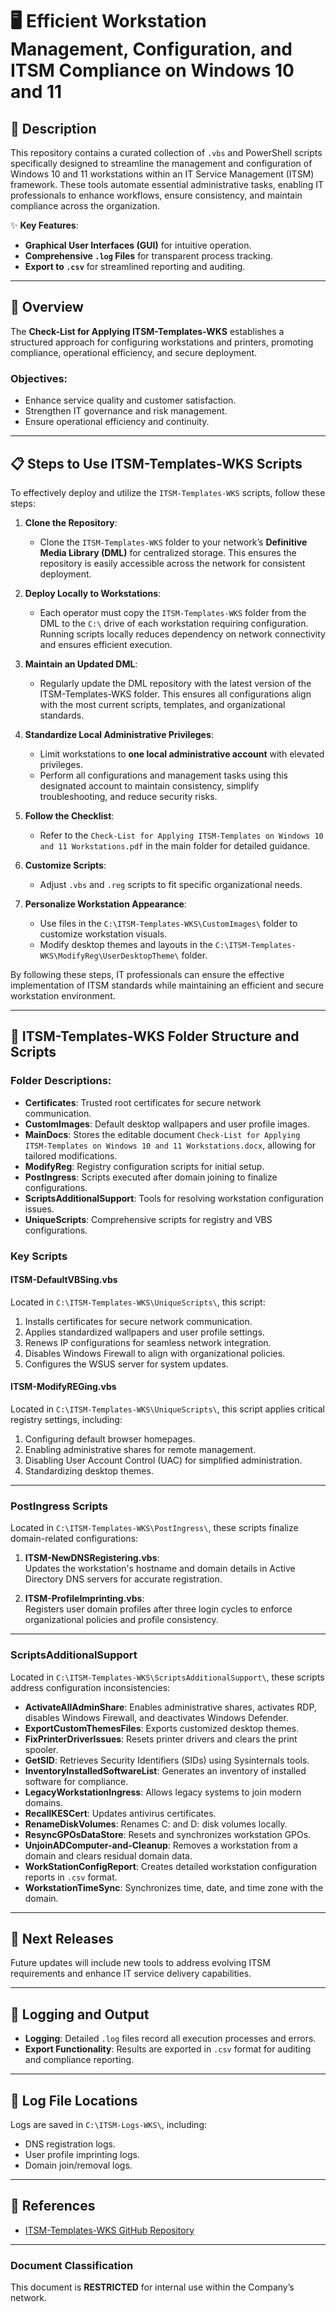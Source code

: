 # 🖥️ Efficient Workstation Management, Configuration, and ITSM Compliance on Windows 10 and 11

## 📄 Description

This repository contains a curated collection of `.vbs` and PowerShell scripts specifically designed to streamline the management and configuration of Windows 10 and 11 workstations within an IT Service Management (ITSM) framework. These tools automate essential administrative tasks, enabling IT professionals to enhance workflows, ensure consistency, and maintain compliance across the organization.

✨ **Key Features**:
- **Graphical User Interfaces (GUI)** for intuitive operation.
- **Comprehensive `.log` Files** for transparent process tracking.
- **Export to `.csv`** for streamlined reporting and auditing.

---

## 📄 Overview

The **Check-List for Applying ITSM-Templates-WKS** establishes a structured approach for configuring workstations and printers, promoting compliance, operational efficiency, and secure deployment.

### **Objectives**:
- Enhance service quality and customer satisfaction.
- Strengthen IT governance and risk management.
- Ensure operational efficiency and continuity.

---

## 📋 Steps to Use ITSM-Templates-WKS Scripts

To effectively deploy and utilize the `ITSM-Templates-WKS` scripts, follow these steps:

1. **Clone the Repository**:
   - Clone the `ITSM-Templates-WKS` folder to your network’s **Definitive Media Library (DML)** for centralized storage. This ensures the repository is easily accessible across the network for consistent deployment.

2. **Deploy Locally to Workstations**:
   - Each operator must copy the `ITSM-Templates-WKS` folder from the DML to the `C:\` drive of each workstation requiring configuration. Running scripts locally reduces dependency on network connectivity and ensures efficient execution.

3. **Maintain an Updated DML**:
   - Regularly update the DML repository with the latest version of the ITSM-Templates-WKS folder. This ensures all configurations align with the most current scripts, templates, and organizational standards.

4. **Standardize Local Administrative Privileges**:
   - Limit workstations to **one local administrative account** with elevated privileges.
   - Perform all configurations and management tasks using this designated account to maintain consistency, simplify troubleshooting, and reduce security risks.

5. **Follow the Checklist**:
   - Refer to the `Check-List for Applying ITSM-Templates on Windows 10 and 11 Workstations.pdf` in the main folder for detailed guidance.

6. **Customize Scripts**:
   - Adjust `.vbs` and `.reg` scripts to fit specific organizational needs.

7. **Personalize Workstation Appearance**:
   - Use files in the `C:\ITSM-Templates-WKS\CustomImages\` folder to customize workstation visuals.
   - Modify desktop themes and layouts in the `C:\ITSM-Templates-WKS\ModifyReg\UserDesktopTheme\` folder.

By following these steps, IT professionals can ensure the effective implementation of ITSM standards while maintaining an efficient and secure workstation environment.

---

## 📂 ITSM-Templates-WKS Folder Structure and Scripts

### **Folder Descriptions**:
- **Certificates**: Trusted root certificates for secure network communication.
- **CustomImages**: Default desktop wallpapers and user profile images.
- **MainDocs**: Stores the editable document `Check-List for Applying ITSM-Templates on Windows 10 and 11 Workstations.docx`, allowing for tailored modifications.
- **ModifyReg**: Registry configuration scripts for initial setup.
- **PostIngress**: Scripts executed after domain joining to finalize configurations.
- **ScriptsAdditionalSupport**: Tools for resolving workstation configuration issues.
- **UniqueScripts**: Comprehensive scripts for registry and VBS configurations.

### **Key Scripts**

#### **ITSM-DefaultVBSing.vbs**
Located in `C:\ITSM-Templates-WKS\UniqueScripts\`, this script:
1. Installs certificates for secure network communication.
2. Applies standardized wallpapers and user profile settings.
3. Renews IP configurations for seamless network integration.
4. Disables Windows Firewall to align with organizational policies.
5. Configures the WSUS server for system updates.

#### **ITSM-ModifyREGing.vbs**
Located in `C:\ITSM-Templates-WKS\UniqueScripts\`, this script applies critical registry settings, including:
1. Configuring default browser homepages.
2. Enabling administrative shares for remote management.
3. Disabling User Account Control (UAC) for simplified administration.
4. Standardizing desktop themes.

---

### **PostIngress Scripts**

Located in `C:\ITSM-Templates-WKS\PostIngress\`, these scripts finalize domain-related configurations:

1. **ITSM-NewDNSRegistering.vbs**:  
   Updates the workstation's hostname and domain details in Active Directory DNS servers for accurate registration.

2. **ITSM-ProfileImprinting.vbs**:  
   Registers user domain profiles after three login cycles to enforce organizational policies and profile consistency.

---

### **ScriptsAdditionalSupport**

Located in `C:\ITSM-Templates-WKS\ScriptsAdditionalSupport\`, these scripts address configuration inconsistencies:

- **ActivateAllAdminShare**: Enables administrative shares, activates RDP, disables Windows Firewall, and deactivates Windows Defender.  
- **ExportCustomThemesFiles**: Exports customized desktop themes.  
- **FixPrinterDriverIssues**: Resets printer drivers and clears the print spooler.  
- **GetSID**: Retrieves Security Identifiers (SIDs) using Sysinternals tools.  
- **InventoryInstalledSoftwareList**: Generates an inventory of installed software for compliance.  
- **LegacyWorkstationIngress**: Allows legacy systems to join modern domains.  
- **RecallKESCert**: Updates antivirus certificates.  
- **RenameDiskVolumes**: Renames C: and D: disk volumes locally.  
- **ResyncGPOsDataStore**: Resets and synchronizes workstation GPOs.  
- **UnjoinADComputer-and-Cleanup**: Removes a workstation from a domain and clears residual domain data.  
- **WorkStationConfigReport**: Creates detailed workstation configuration reports in `.csv` format.  
- **WorkstationTimeSync**: Synchronizes time, date, and time zone with the domain.

---

## 🚀 Next Releases

Future updates will include new tools to address evolving ITSM requirements and enhance IT service delivery capabilities.

---

## 📝 Logging and Output

- **Logging**: Detailed `.log` files record all execution processes and errors.  
- **Export Functionality**: Results are exported in `.csv` format for auditing and compliance reporting.

---

## 📄 Log File Locations

Logs are saved in `C:\ITSM-Logs-WKS\`, including:
- DNS registration logs.  
- User profile imprinting logs.  
- Domain join/removal logs.

---

## 🔗 References

- [ITSM-Templates-WKS GitHub Repository](https://github.com/brazilianscriptguy/PowerShell-codes-for-Windows-Server-Administrators)

---

### **Document Classification**  
This document is **RESTRICTED** for internal use within the Company’s network.
